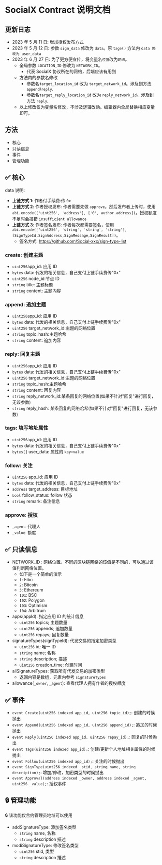 # SocialX Contract 说明文档

## 更新日志

- 2023 年 5 月 11 日: 增加授权发布方式
- 2023 年 5 月 12 日: 参数 `sign_data` 修改为 `data`。原 `tage()` 方法内 `data 修改为 user_data`
- 2023 年 6 月 27 日: 为了更方便宣传，将变量名`位置`改为`网络`。
  - 全局参数 `LOCATION_ID` 修改为 `NETWORK_ID`。
    - 代表 SocialX 协议所在的网络，后端应该有用到
  - 方法内的参数名修改
    - 参数名`target_location_id` 改为 `target_network_id`。涉及到方法`append`/`reply`.
    - 参数名`target_reply_location_id` 改为 `reply_network_id`。涉及到方法 `reply`.
  - 以上修改仅为变量名修改，不涉及逻辑改动。编辑器内全局替换相应变量即可。


## 方法

- 核心
- 只读信息
- 事件
- 管理功能

## ✅ 核心

data 说明:

- **上链方式 1**: 作者付手续费:传 `0x`
- **上链方式 2**: 作者授权发布: 作者需要先做 `approve`，然后发布者上传时，使用 `abi.encode(['uint256', 'address'], ['0', author.address])`。授权额度不足时会报错 `insufficient allowance`
- **上链方式 3**: 作者签名发布: 作者每次都需要签名，使用 `abi.encode(['uint256', 'string', 'string', 'string'],[SignTypeId,SignAddress,SignMessage,SignResult])`。
  - 签名方式: https://github.com/Social-xxx/sign-type-list

### create: 创建主题

- `uint256`app_id: 应用 ID
- `bytes` data: 代发的相关信息，自己支付上链手续费传"0x"
- `uint256` node_id:节点 ID
- `string` title: 主题标题
- `string` content: 主题内容

### append: 追加主题

- `uint256`app_id: 应用 ID
- `bytes` data: 代发的相关信息，自己支付上链手续费传"0x"
- `uint256` target_network_id:主题的网络位置
- `string` topic_hash:主题哈希
- `string` content: 追加内容

### reply: 回复主题

- `uint256`app_id: 应用 ID
- `bytes` data: 代发的相关信息，自己支付上链手续费传"0x"
- `uint256` target_network_id:主题的网络位置
- `string` topic_hash:主题哈希
- `string` content: 回复内容
- `string` reply_network_id:某条回复的网络位置(如果不针对"回复"进行回复，无该参数)
- `string` reply_hash: 某条回复的网络哈希(如果不针对"回复"进行回复，无该参数)

### tags: 填写地址属性

- `uint256`app_id: 应用 ID
- `bytes` data: 代发的相关信息，自己支付上链手续费传"0x"
- `bytes[]` user_data: 属性的 `key+value`

### follow: 关注

- `uint256` app_id: 应用 ID
- `bytes` data: 代发的相关信息，自己支付上链手续费传"0x"
- `address` target_address: 目标地址
- `bool` follow_status: follow 状态
- `string` remark: 备注信息

### approve: 授权

- `_agent`: 代理人
- `_value`: 额度

## ✅ 只读信息

- NETWORK_ID : 网络位置。不同的区块链网络的该值是不同的，可以通过该值判断网络位置。
  - 如下是一个简单的演示
  - `1`: Fibo
  - `2`: Bitcoin
  - `3`: Ethereum
  - `101`: BSC
  - `102`: Polygon
  - `103`: Optimism
  - `104`: Arbitrum
- apps(appId): 指定应用 ID 的统计信息
  - `uint256` topics; 主题数量
  - `uint256` appends; 追加数量
  - `uint256` repays; 回复数量
- signatureTypes(signTypeId): 代发交易的指定加密类型
  - `uint256` id; 唯一 ID
  - `string` name; 名称
  - `string` description; 描述
  - `uint256` creation_time; 创建时间
- allSignatureTypes: 获取所有代发交易的加密类型
  - 返回内容是数组，元素内参考 `signatureTypes`
- allowance(`_owner`, `_agent`): 查看代理人拥有作者的授权额度

## ✅ 事件

- `event Create(uint256 indexed app_id, uint256 topic_id);`: 创建的时候抛出
- `event Append(uint256 indexed app_id, uint256 append_id);`: 追加的时候抛出
- `event Reply(uint256 indexed app_id, uint256 repay_id);`: 回复的时候抛出
- `event Tags(uint256 indexed app_id);`: 创建/更新个人地址相关属性的时候抛出
- `event Follow(uint256 indexed app_id);`: 关注的时候抛出
- `event SignType(uint256 indexed _stid, string name, string description);`: 增加/修改，加密类型的时候抛出
- `event Approval(address indexed _owner, address indexed _agent, uint256 _value);`: 授权事件

## 🔒 管理功能

🔒 该功能仅合约管理员地址可以使用

- addSignatureType: 添加签名类型
  - `string` name, 名称
  - `string` description 描述
- modiSignatureType: 修改签名类型
  - `uint256` stid, 类型
  - `string` description 描述
